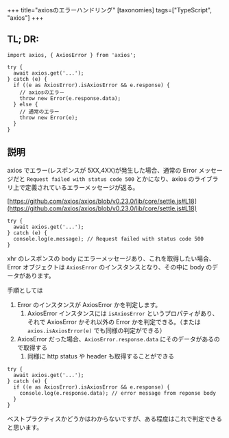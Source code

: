 +++
title="axiosのエラーハンドリング"
[taxonomies]
tags=["TypeScript", "axios"]
+++

## TL; DR:

```tsx
import axios, { AxiosError } from 'axios';

try {
  await axios.get('...');
} catch (e) {
  if ((e as AxiosError).isAxiosError && e.response) {
    // axiosのエラー
    throw new Error(e.response.data);
  } else {
    // 通常のエラー
    throw new Error(e);
  }
}
```

## 説明

axios でエラー(レスポンスが 5XX,4XX)が発生した場合、通常の Error メッセージだと `Request failed with status code 500` とかになり、axios のライブラリ上で定義されているエラーメッセージが返る。

[https://github.com/axios/axios/blob/v0.23.0/lib/core/settle.js#L18](https://github.com/axios/axios/blob/v0.23.0/lib/core/settle.js#L18)

```tsx
try {
  await axios.get('...');
} catch (e) {
  console.log(e.message); // Request failed with status code 500
}
```

xhr のレスポンスの body にエラーメッセージあり、これを取得したい場合、Error オブジェクトは `AxiosError` のインスタンスとなり、その中に body のデータがあります。

手順としては

1. Error のインスタンスが AxiosError かを判定します。
   1. AxiosError インスタンスには `isAxiosError` というプロパティがあり、それで AxiosError かそれ以外の Error かを判定できる。（または `axios.isAxiosError(e)` でも同様の判定ができる）
2. AxiosError だった場合、`AxiosError.response.data` にそのデータがあるので取得する
   1. 同様に http status や header も取得することができる

```tsx
try {
  await axios.get('...');
} catch (e) {
  if ((e as AxiosError).isAxiosError && e.response) {
    console.log(e.response.data); // error message from reponse body
  }
}
```

ベストプラクティスかどうかはわからないですが、ある程度はこれで判定できると思います。
